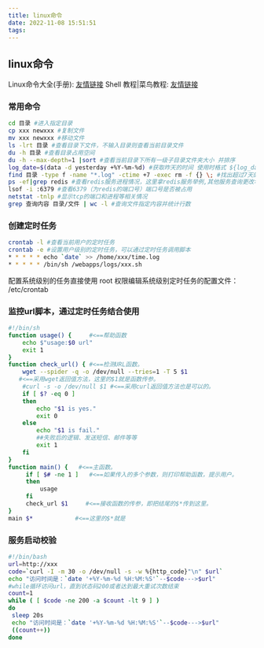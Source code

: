 ```yaml
---
title: linux命令
date: 2022-11-08 15:51:51
tags:
---
```

## linux命令
Linux命令大全(手册): [友情链接](https://www.linuxcool.com/)
Shell 教程|菜鸟教程: [友情链接](https://www.runoob.com/linux/linux-shell.html)
### 常用命令
``` bash
cd 目录 #进入指定目录
cp xxx newxxx #复制文件
mv xxx newxxx #移动文件
ls -lrt 目录 #查看目录下文件，不输入目录则查看当前目录文件
du -h 目录 #查看目录占用空间
du -h --max-depth=1 |sort #查看当前目录下所有一级子目录文件夹大小 并排序
log_date=$(data -d yesterday +%Y-%m-%d) #获取昨天的时间 使用时格式 ${log_date}
find 目录 -type f -name "*.log" -ctime +7 -exec rm -f {} \; #找出超过7天的日志文件并删除
ps -ef|grep redis #查看redis服务进程情况，这里拿redis服务举例,其他服务查询更改名字即可
lsof -i :6379 #查看6379（为redis的端口号）端口号是否被占用
netstat -tnlp #显示tcp的端口和进程等相关情况
grep 查询内容 目录/文件 | wc -l #查询文件指定内容并统计行数
```
### 创建定时任务
``` bash
crontab -l #查看当前用户的定时任务
crontab -e #设置用户级别的定时任务，可以通过定时任务调用脚本
* * * * * echo `date` >> /home/xxx/time.log
* * * * * /bin/sh /webapps/logs/xxx.sh
```
配置系统级别的任务直接使用 root 权限编辑系统级别定时任务的配置文件： /etc/crontab

### 监控url脚本，通过定时任务结合使用
``` bash
#!/bin/sh
function usage() {     #<==帮助函数
    echo $"usage:$0 url"
    exit 1
}
function check_url() { #<==检测URL函数。
    wget --spider -q -o /dev/null --tries=1 -T 5 $1 
   #<==采用wget返回值方法，这里的$1就是函数传参。
    #curl -s -o /dev/null $1 #<==采用curl返回值方法也是可以的。
    if [ $? -eq 0 ]
    then
        echo "$1 is yes."
        exit 0
    else
        echo "$1 is fail."
        ##失败后的逻辑、发送短信、邮件等等
        exit 1
    fi
}
function main() {   #<==主函数。
     if [ $# -ne 1 ]   #<==如果传入的多个参数，则打印帮助函数，提示用户。
     then
         usage
     fi
     check_url $1     #<==接收函数的传参，即把结尾的$*传到这里。
}
main $*            #<==这里的$*就是
```

### 服务启动校验
``` bash
#!/bin/bash
url=http://xxx
code=`curl -I -m 30 -o /dev/null -s -w %{http_code}"\n" $url`
echo "访问时间是：`date '+%Y-%m-%d %H:%M:%S'`--$code--->$url"
#while循环访问url，直到状态码200或者达到最大重试次数结束
count=1
while ( [ $code -ne 200 -a $count -lt 9 ] )
do
 sleep 20s
 echo "访问时间是：`date '+%Y-%m-%d %H:%M:%S'`--$code--->$url"
 ((count++))
done
```